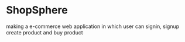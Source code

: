 # ShopSphere
making a e-commerce web application in which user can signin, signup create product and buy product

